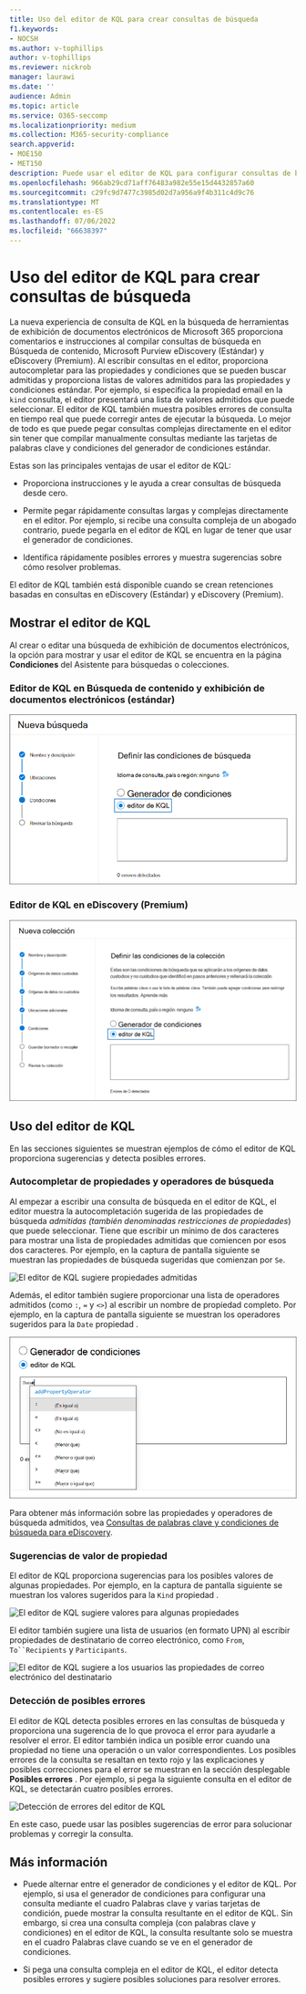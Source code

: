 ```yaml
---
title: Uso del editor de KQL para crear consultas de búsqueda
f1.keywords:
- NOCSH
ms.author: v-tophillips
author: v-tophillips
ms.reviewer: nickrob
manager: laurawi
ms.date: ''
audience: Admin
ms.topic: article
ms.service: O365-seccomp
ms.localizationpriority: medium
ms.collection: M365-security-compliance
search.appverid:
- MOE150
- MET150
description: Puede usar el editor de KQL para configurar consultas de búsqueda de exhibición de documentos electrónicos en Búsqueda de contenido, eDiscovery (estándar) y eDiscovery (Premium).
ms.openlocfilehash: 966ab29cd71aff76483a982e55e15d4432857a60
ms.sourcegitcommit: c29fc9d7477c3985d02d7a956a9f4b311c4d9c76
ms.translationtype: MT
ms.contentlocale: es-ES
ms.lasthandoff: 07/06/2022
ms.locfileid: "66638397"
---
```

# <a name="use-the-kql-editor-to-build-search-queries"></a>Uso del editor de KQL para crear consultas de búsqueda

La nueva experiencia de consulta de KQL en la búsqueda de herramientas de exhibición de documentos electrónicos de Microsoft 365 proporciona comentarios e instrucciones al compilar consultas de búsqueda en Búsqueda de contenido, Microsoft Purview eDiscovery (Estándar) y eDiscovery (Premium). Al escribir consultas en el editor, proporciona autocompletar para las propiedades y condiciones que se pueden buscar admitidas y proporciona listas de valores admitidos para las propiedades y condiciones estándar. Por ejemplo, si especifica la propiedad email en la `kind` consulta, el editor presentará una lista de valores admitidos que puede seleccionar. El editor de KQL también muestra posibles errores de consulta en tiempo real que puede corregir antes de ejecutar la búsqueda. Lo mejor de todo es que puede pegar consultas complejas directamente en el editor sin tener que compilar manualmente consultas mediante las tarjetas de palabras clave y condiciones del generador de condiciones estándar.
  
Estas son las principales ventajas de usar el editor de KQL:

- Proporciona instrucciones y le ayuda a crear consultas de búsqueda desde cero.

- Permite pegar rápidamente consultas largas y complejas directamente en el editor. Por ejemplo, si recibe una consulta compleja de un abogado contrario, puede pegarla en el editor de KQL en lugar de tener que usar el generador de condiciones.

- Identifica rápidamente posibles errores y muestra sugerencias sobre cómo resolver problemas.

El editor de KQL también está disponible cuando se crean retenciones basadas en consultas en eDiscovery (Estándar) y eDiscovery (Premium).

## <a name="displaying-the-kql-editor"></a>Mostrar el editor de KQL

Al crear o editar una búsqueda de exhibición de documentos electrónicos, la opción para mostrar y usar el editor de KQL se encuentra en la página **Condiciones** del Asistente para búsquedas o colecciones.

### <a name="kql-editor-in-content-search-and-ediscovery-standard"></a>Editor de KQL en Búsqueda de contenido y exhibición de documentos electrónicos (estándar)

![Editor de KQL en Búsqueda de contenido y exhibición de documentos electrónicos (estándar)](../media/KQLEditorCore.png)

### <a name="kql-editor-in-ediscovery-premium"></a>Editor de KQL en eDiscovery (Premium)

![Editor de KQL en eDiscovery (Premium)](../media/KQLEditorAdvanced.png)

## <a name="using-the-kql-editor"></a>Uso del editor de KQL

En las secciones siguientes se muestran ejemplos de cómo el editor de KQL proporciona sugerencias y detecta posibles errores.

### <a name="autocompletion-of-search-properties-and-operators"></a>Autocompletar de propiedades y operadores de búsqueda

Al empezar a escribir una consulta de búsqueda en el editor de KQL, el editor muestra la autocompletación sugerida de las propiedades de búsqueda *admitidas (también denominadas restricciones de propiedades*) que puede seleccionar. Tiene que escribir un mínimo de dos caracteres para mostrar una lista de propiedades admitidas que comiencen por esos dos caracteres. Por ejemplo, en la captura de pantalla siguiente se muestran las propiedades de búsqueda sugeridas que comienzan por `Se`.

![El editor de KQL sugiere propiedades admitidas](../media/KQLEditorAutoCompleteProperties.png)

Además, el editor también sugiere proporcionar una lista de operadores admitidos (como `:`, `=` y `<>`) al escribir un nombre de propiedad completo. Por ejemplo, en la captura de pantalla siguiente se muestran los operadores sugeridos para la `Date` propiedad .

![El editor de KQL sugiere operadores](../media/KQLEditorOperatorSuggestions.png)

Para obtener más información sobre las propiedades y operadores de búsqueda admitidos, vea [Consultas de palabras clave y condiciones de búsqueda para eDiscovery](keyword-queries-and-search-conditions.md).

### <a name="property-value-suggestions"></a>Sugerencias de valor de propiedad

El editor de KQL proporciona sugerencias para los posibles valores de algunas propiedades. Por ejemplo, en la captura de pantalla siguiente se muestran los valores sugeridos para la `Kind` propiedad .

![El editor de KQL sugiere valores para algunas propiedades](../media/KQLEditorValueSuggestions.png)

El editor también sugiere una lista de usuarios (en formato UPN) al escribir propiedades de destinatario de correo electrónico, como `From`, `To``Recipients` y `Participants`.

![El editor de KQL sugiere a los usuarios las propiedades de correo electrónico del destinatario](../media/KQLEditorRecipientSuggestions.png)

### <a name="detection-of-potential-errors"></a>Detección de posibles errores

El editor de KQL detecta posibles errores en las consultas de búsqueda y proporciona una sugerencia de lo que provoca el error para ayudarle a resolver el error. El editor también indica un posible error cuando una propiedad no tiene una operación o un valor correspondientes. Los posibles errores de la consulta se resaltan en texto rojo y las explicaciones y posibles correcciones para el error se muestran en la sección desplegable **Posibles errores** . Por ejemplo, si pega la siguiente consulta en el editor de KQL, se detectarán cuatro posibles errores.

![Detección de errores del editor de KQL](../media/KQLEditorErrorDetection.png)

En este caso, puede usar las posibles sugerencias de error para solucionar problemas y corregir la consulta.

## <a name="more-information"></a>Más información

- Puede alternar entre el generador de condiciones y el editor de KQL. Por ejemplo, si usa el generador de condiciones para configurar una consulta mediante el cuadro Palabras clave y varias tarjetas de condición, puede mostrar la consulta resultante en el editor de KQL. Sin embargo, si crea una consulta compleja (con palabras clave y condiciones) en el editor de KQL, la consulta resultante solo se muestra en el cuadro Palabras clave cuando se ve en el generador de condiciones.

- Si pega una consulta compleja en el editor de KQL, el editor detecta posibles errores y sugiere posibles soluciones para resolver errores.
